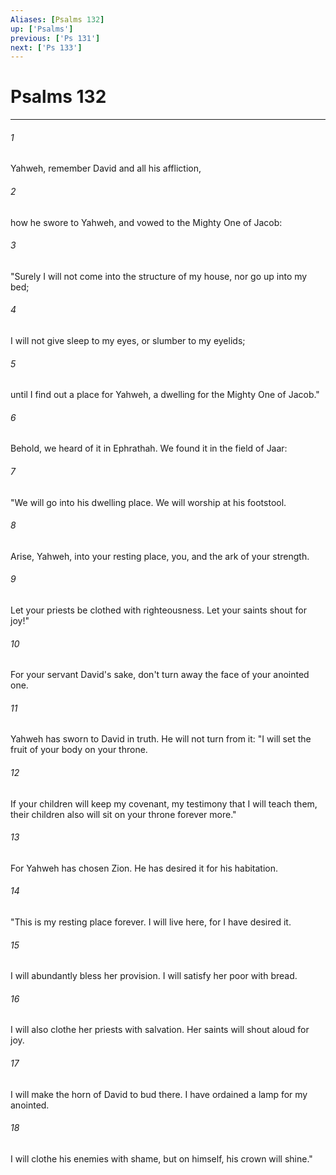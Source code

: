 ```yaml
---
Aliases: [Psalms 132]
up: ['Psalms']
previous: ['Ps 131']
next: ['Ps 133']
---
```

# Psalms 132
***





###### 1 

Yahweh, remember David and all his affliction, 



###### 2 

how he swore to Yahweh, and vowed to the Mighty One of Jacob: 



###### 3 

"Surely I will not come into the structure of my house, nor go up into my bed; 



###### 4 

I will not give sleep to my eyes, or slumber to my eyelids; 



###### 5 

until I find out a place for Yahweh, a dwelling for the Mighty One of Jacob." 



###### 6 

Behold, we heard of it in Ephrathah. We found it in the field of Jaar: 



###### 7 

"We will go into his dwelling place. We will worship at his footstool. 



###### 8 

Arise, Yahweh, into your resting place, you, and the ark of your strength. 



###### 9 

Let your priests be clothed with righteousness. Let your saints shout for joy!" 



###### 10 

For your servant David's sake, don't turn away the face of your anointed one. 



###### 11 

Yahweh has sworn to David in truth. He will not turn from it: "I will set the fruit of your body on your throne. 



###### 12 

If your children will keep my covenant, my testimony that I will teach them, their children also will sit on your throne forever more." 



###### 13 

For Yahweh has chosen Zion. He has desired it for his habitation. 



###### 14 

"This is my resting place forever. I will live here, for I have desired it. 



###### 15 

I will abundantly bless her provision. I will satisfy her poor with bread. 



###### 16 

I will also clothe her priests with salvation. Her saints will shout aloud for joy. 



###### 17 

I will make the horn of David to bud there. I have ordained a lamp for my anointed. 



###### 18 

I will clothe his enemies with shame, but on himself, his crown will shine."
